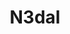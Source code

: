 ---
title: N3dal
github: https://github.com/N3dal
mode: dark
transition: 1s
score: 71.3
archetype:
- Code
---